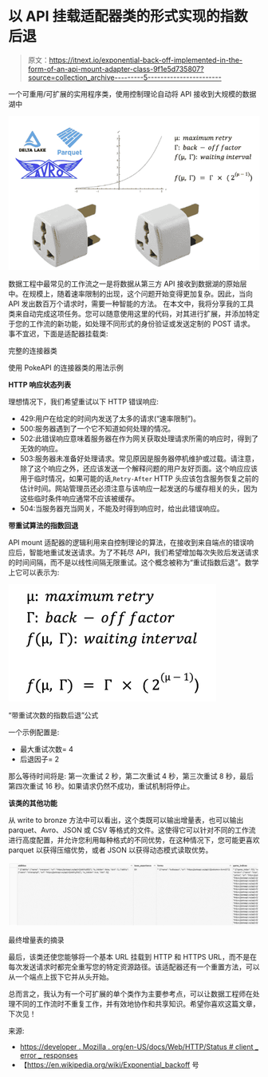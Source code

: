 # 以 API 挂载适配器类的形式实现的指数后退

> 原文：<https://itnext.io/exponential-back-off-implemented-in-the-form-of-an-api-mount-adapter-class-9f1e5d735807?source=collection_archive---------5----------------------->

一个可重用/可扩展的实用程序类，使用控制理论自动将 API 接收到大规模的数据湖中

![](img/7f996c02d90011f230b0b923f1a67321.png)

数据工程中最常见的工作流之一是将数据从第三方 API 接收到数据湖的原始层中。在规模上，随着速率限制的出现，这个问题开始变得更加复杂。因此，当向 API 发出数百万个请求时，需要一种智能的方法。
在本文中，我将分享我的工具类来自动完成这项任务。您可以随意使用这里的代码，对其进行扩展，并添加特定于您的工作流的新功能，如处理不同形式的身份验证或发送定制的 POST 请求。事不宜迟，下面是适配器挂载类:

完整的连接器类

使用 PokeAPI 的连接器类的用法示例

**HTTP 响应状态列表**

理想情况下，我们希望重试以下 HTTP 错误响应:

*   429:用户在给定的时间内发送了太多的请求(“速率限制”)。
*   500:服务器遇到了一个它不知道如何处理的情况。
*   502:此错误响应意味着服务器在作为网关获取处理请求所需的响应时，得到了无效的响应。
*   503:服务器未准备好处理请求。常见原因是服务器停机维护或过载。请注意，除了这个响应之外，还应该发送一个解释问题的用户友好页面。这个响应应该用于临时情况，如果可能的话,`Retry-After` HTTP 头应该包含服务恢复之前的估计时间。网站管理员还必须注意与该响应一起发送的与缓存相关的头，因为这些临时条件响应通常不应该被缓存。
*   504:当服务器充当网关，不能及时得到响应时，给出此错误响应。

**带重试算法的指数回退**

API mount 适配器的逻辑利用来自控制理论的算法，在接收到来自端点的错误响应后，智能地重试发送请求。为了不耗尽 API，我们希望增加每次失败后发送请求的时间间隔，而不是以线性间隔无限重试。这个概念被称为“重试指数后退”。数学上它可以表示为:

![](img/7debdcc99e9ded29e23e5300a94ac5f0.png)

“带重试次数的指数后退”公式

一个示例配置是:

*   最大重试次数= 4
*   后退因子= 2

那么等待时间将是:
第一次重试 2 秒，第二次重试 4 秒，第三次重试 8 秒，最后第四次重试 16 秒。如果请求仍然不成功，重试机制将停止。

**该类的其他功能**

从 write to bronze 方法中可以看出，这个类既可以输出增量表，也可以输出 parquet、Avro、JSON 或 CSV 等格式的文件。这使得它可以针对不同的工作流进行高度配置，并允许您利用每种格式的不同优势，在这种情况下，您可能更喜欢 parquet 以获得压缩优势，或者 JSON 以获得动态模式读取优势。

![](img/136337d6fc68537af224b994a6fe3210.png)

最终增量表的摘录

最后，该类还使您能够将一个基本 URL 挂载到 HTTP 和 HTTPS URL，而不是在每次发送请求时都完全重写您的特定资源路径。该适配器还有一个重置方法，可以从一个端点上拔下它并从头开始。

总而言之，我认为有一个可扩展的单个类作为主要参考点，可以让数据工程师在处理不同的工作流时不重复工作，并有效地协作和共享知识。希望你喜欢这篇文章，下次见！

来源:

*   [https://developer . Mozilla . org/en-US/docs/Web/HTTP/Status # client _ error _ responses](https://developer.mozilla.org/en-US/docs/Web/HTTP/Status#client_error_responses)
*   【https://en.wikipedia.org/wiki/Exponential_backoff 号